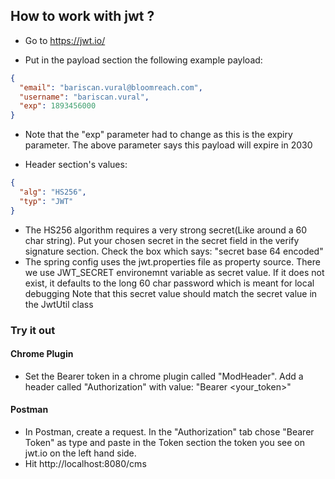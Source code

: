 ## How to work with jwt ?

* Go to https://jwt.io/

* Put in the payload section the following example payload:
```json
{
  "email": "bariscan.vural@bloomreach.com",
  "username": "bariscan.vural",
  "exp": 1893456000
}
```

* Note that the "exp" parameter had to change as this is the expiry parameter. The above parameter says this payload will expire in 2030

* Header section's values:
````json
{
  "alg": "HS256",
  "typ": "JWT"
}
````

* The HS256 algorithm requires a very strong secret(Like around a 60 char string). Put your chosen secret in the secret field in the verify signature section.
Check the box which says: "secret base 64 encoded"
* The spring config uses the jwt.properties file as property source.
There we use JWT_SECRET environemnt variable as secret value. If it does not exist, it defaults to the long 60 char password which is meant for local debugging
Note that this secret value should match the secret value in the JwtUtil class

### Try it out

#### Chrome Plugin
* Set the Bearer token in a chrome plugin called "ModHeader". Add a header called "Authorization" with value: "Bearer <your_token>"
#### Postman
* In Postman, create a request. In the "Authorization" tab chose "Bearer Token" as type and paste in the Token section the token you see on jwt.io on the left hand side.
* Hit http://localhost:8080/cms

